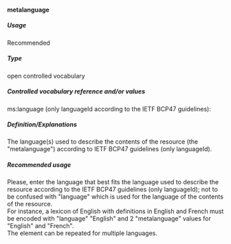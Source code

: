 #### metalanguage

##### Usage

Recommended

##### Type

open controlled vocabulary

##### Controlled vocabulary reference and/or values

ms:language \(only languageId according to the IETF BCP47 guidelines\):

##### Definition/Explanations

The language\(s\) used to describe the contents of the resource \(the "metalanguage"\) according to IETF BCP47 guidelines \(only languageId\).

##### Recommended usage

Please, enter the language that best fits the language used to describe the resource according to the IETF BCP47 guidelines \(only languageId\); not to be confused with "language" which is used for the language of the contents of the resource.   
For instance, a lexicon of English with definitions in English and French must be encoded with "language" "English" and 2 "metalanguage" values for "English" and "French".   
The element can be repeated for multiple languages.

